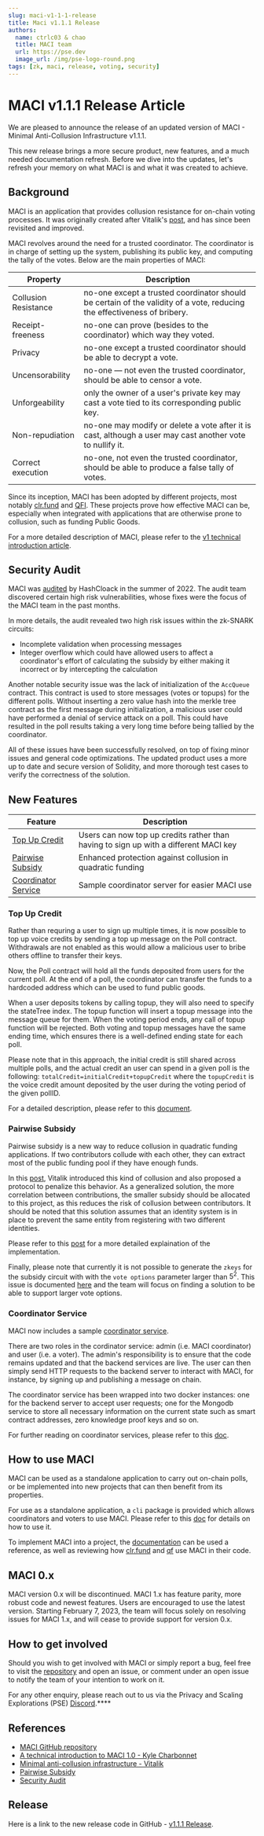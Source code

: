 ```yaml
---
slug: maci-v1-1-1-release
title: Maci v1.1.1 Release
authors:
  name: ctrlc03 & chao
  title: MACI team
  url: https://pse.dev
  image_url: /img/pse-logo-round.png
tags: [zk, maci, release, voting, security]
---
```


# MACI v1.1.1 Release Article

We are pleased to announce the release of an updated version of MACI - Minimal Anti-Collusion Infrastructure v1.1.1.

This new release brings a more secure product, new features, and a much needed documentation refresh. Before we dive into the updates, let's refresh your memory on what MACI is and what it was created to achieve.

## Background

MACI is an application that provides collusion resistance for on-chain voting processes. It was originally created after Vitalik's [post](https://ethresear.ch/t/minimal-anti-collusion-infrastructure/5413), and has since been revisited and improved.

MACI revolves around the need for a trusted coordinator. The coordinator is in charge of setting up the system, publishing its public key, and computing the tally of the votes. Below are the main properties of MACI:

| Property             | Description                                                                                                             |
| -------------------- | ----------------------------------------------------------------------------------------------------------------------- |
| Collusion Resistance | no-one except a trusted coordinator should be certain of the validity of a vote, reducing the effectiveness of bribery. |
| Receipt-freeness     | no-one can prove (besides to the coordinator) which way they voted.                                                     |
| Privacy              | no-one except a trusted coordinator should be able to decrypt a vote.                                                   |
| Uncensorability      | no-one — not even the trusted coordinator, should be able to censor a vote.                                             |
| Unforgeability       | only the owner of a user's private key may cast a vote tied to its corresponding public key.                            |
| Non-repudiation      | no-one may modify or delete a vote after it is cast, although a user may cast another vote to nullify it.               |
| Correct execution    | no-one, not even the trusted coordinator, should be able to produce a false tally of votes.                             |

Since its inception, MACI has been adopted by different projects, most notably [clr.fund](https://github.com/clrfund) and [QFI](https://github.com/quadratic-funding/qfi/tree/feat/code-freeze). These projects prove how effective MACI can be, especially when integrated with applications that are otherwise prone to collusion, such as funding Public Goods.

For a more detailed description of MACI, please refer to the [v1 technical introduction article](https://medium.com/privacy-scaling-explorations/a-technical-introduction-to-maci-1-0-db95c3a9439a).

## Security Audit

MACI was [audited](/audit_reports/202220930_Hashcloak_audit_report.pdf) by HashCloack in the summer of 2022. The audit team discovered certain high risk vulnerabilities, whose fixes were the focus of the MACI team in the past months.

In more details, the audit revealed two high risk issues within the zk-SNARK circuits:

- Incomplete validation when processing messages
- Integer overflow which could have allowed users to affect a coordinator's effort of calculating the subsidy by either making it incorrect or by intercepting the calculation

Another notable security issue was the lack of initialization of the `AccQueue` contract. This contract is used to store messages (votes or topups) for the different polls. Without inserting a zero value hash into the merkle tree contract as the first message during initialization, a malicious user could have performed a denial of service attack on a poll. This could have resulted in the poll results taking a very long time before being tallied by the coordinator.

All of these issues have been successfully resolved, on top of fixing minor issues and general code optimizations. The updated product uses a more up to date and secure version of Solidity, and more thorough test cases to verify the correctness of the solution.

## New Features

| Feature                                                                                                        | Description                                                                          |
| -------------------------------------------------------------------------------------------------------------- | ------------------------------------------------------------------------------------ |
| [Top Up Credit](https://hackmd.io/@chaosma/rkyPfI7Iq)                                                          | Users can now top up credits rather than having to sign up with a different MACI key |
| [Pairwise Subsidy](https://ethresear.ch/t/pairwise-coordination-subsidies-a-new-quadratic-funding-design/5553) | Enhanced protection against collusion in quadratic funding                           |
| [Coordinator Service](https://github.com/privacy-scaling-explorations/maci/tree/v1/server)                     | Sample coordinator server for easier MACI use                                        |

### Top Up Credit

Rather than requring a user to sign up multiple times, it is now possible to top up voice credits by sending a top up message on the Poll contract. Withdrawals are not enabled as this would allow a malicious user to bribe others offline to transfer their keys.

Now, the Poll contract will hold all the funds deposited from users for the current poll. At the end of a poll, the coordinator can transfer the funds to a hardcoded address which can be used to fund public goods.

When a user deposits tokens by calling topup, they will also need to specify the stateTree index. The topup function will insert a topup message into the message queue for them. When the voting period ends, any call of topup function will be rejected. Both voting and topup messages have the same ending time, which ensures there is a well-defined ending state for each poll.

Please note that in this approach, the initial credit is still shared across multiple polls, and the actual credit an user can spend in a given poll is the following: `totalCredit=initialCredit+topupCredit` where the `topupCredit` is the voice credit amount deposited by the user during the voting period of the given pollID.

For a detailed description, please refer to this [document](https://hackmd.io/@chaosma/rkyPfI7Iq).

### Pairwise Subsidy

Pairwise subsidy is a new way to reduce collusion in quadratic funding applications. If two contributors collude with each other, they can extract most of the public funding pool if they have enough funds.

In this [post](https://ethresear.ch/t/pairwise-coordination-subsidies-a-new-quadratic-funding-design/5553), Vitalik introduced this kind of collusion and also proposed a protocol to penalize this behavior. As a generalized solution, the more correlation between contributions, the smaller subsidy should be allocated to this project, as this reduces the risk of collusion between contributors. It should be noted that this solution assumes that an identity system is in place to prevent the same entity from registering with two different identities.

Please refer to this [post](https://hackmd.io/@chaosma/H1_9xmT2K) for a more detailed explaination of the implementation.

Finally, please note that currently it is not possible to generate the `zkeys` for the subsidy circuit with with the `vote options` parameter larger than $5^2$. This issue is documented [here](https://github.com/privacy-scaling-explorations/maci/issues/584) and the team will focus on finding a solution to be able to support larger vote options.

### Coordinator Service

MACI now includes a sample [coordinator service](https://github.com/privacy-scaling-explorations/maci/tree/v1/server).

There are two roles in the cordinator service: admin (i.e. MACI coordinator) and user (i.e. a voter). The admin's responsibility is to ensure that the code remains updated and that the backend services are live. The user can then simply send HTTP requests to the backend server to interact with MACI, for instance, by signing up and publishing a message on chain.

The coordinator service has been wrapped into two docker instances: one for the backend server to accept user requests; one for the Mongodb service to store all necessary information on the current state such as smart contract addresses, zero knowledge proof keys and so on.

For further reading on coordinator services, please refer to this [doc](https://hackmd.io/@chaosma/SJtsfzKnF).

## How to use MACI

MACI can be used as a standalone application to carry out on-chain polls, or be implemented into new projects that can then benefit from its properties.

For use as a standalone application, a `cli` package is provided which allows coordinators and voters to use MACI. Please refer to this [doc](https://maci.pse.dev/docs/cli.html) for details on how to use it.

To implement MACI into a project, the [documentation](https://maci.pse.dev/docs/introduction) can be used a reference, as well as reviewing how [clr.fund](https://github.com/clrfund) and [qf](https://github.com/privacy-scaling-explorations/qf) use MACI in their code.

## MACI 0.x

MACI version 0.x will be discontinued. MACI 1.x has feature parity, more robust code and newest features. Users are encouraged to use the latest version. Starting February 7, 2023, the team will focus solely on resolving issues for MACI 1.x, and will cease to provide support for version 0.x.

## How to get involved

Should you wish to get involved with MACI or simply report a bug, feel free to visit the [repository](https://github.com/privacy-scaling-explorations/maci/tree/v1) and open an issue, or comment under an open issue to notify the team of your intention to work on it.

For any other enquiry, please reach out to us via the Privacy and Scaling Explorations (PSE) [Discord](https://discord.gg/bTdZfpc69U).\*\*\*\*

## References

- [MACI GitHub repository](https://github.com/privacy-scaling-explorations/maci/tree/v1)
- [A technical introduction to MACI 1.0 - Kyle Charbonnet](https://medium.com/privacy-scaling-explorations/a-technical-introduction-to-maci-1-0-db95c3a9439a)
- [Minimal anti-collusion infrastructure - Vitalik](https://ethresear.ch/t/minimal-anti-collusion-infrastructure/5413)
- [Pairwise Subsidy](https://ethresear.ch/t/pairwise-coordination-subsidies-a-new-quadratic-funding-design/5553)
- [Security Audit](https://github.com/privacy-scaling-explorations/maci/blob/v1/audit/202220930_Hashcloak_audit_report.pdf)

## Release

Here is a link to the new release code in GitHub - [v1.1.1 Release](https://github.com/privacy-scaling-explorations/maci/releases/tag/v1.1.1).
